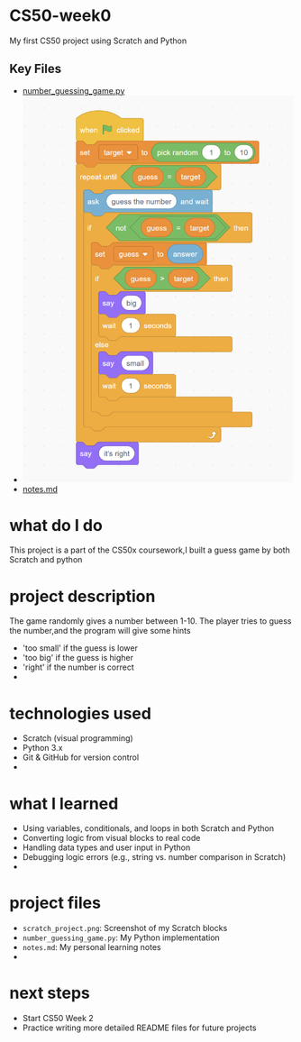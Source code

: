 # CS50-week0
My first CS50 project using Scratch and Python

##  Key Files
- [number_guessing_game.py](./number_guessing_game.py)
- ![Scratch Screenshot](./scratch_project.png)
- [notes.md](./notes.md)

# what do I do
This project is a part of the CS50x coursework,I built a guess game by both Scratch and python

# project description
The game randomly gives a number between 1-10.
The player tries to guess the number,and the program will give some hints
- 'too small' if the guess is lower
- 'too big' if the guess is higher
- 'right' if the number is correct
- 
# technologies used
- Scratch (visual programming)
- Python 3.x
- Git & GitHub for version control
- 
# what I learned
- Using variables, conditionals, and loops in both Scratch and Python
- Converting logic from visual blocks to real code
- Handling data types and user input in Python
- Debugging logic errors (e.g., string vs. number comparison in Scratch)
- 
# project files
- `scratch_project.png`: Screenshot of my Scratch blocks
- `number_guessing_game.py`: My Python implementation
- `notes.md`: My personal learning notes
- 
# next steps
- Start CS50 Week 2
- Practice writing more detailed README files for future projects
